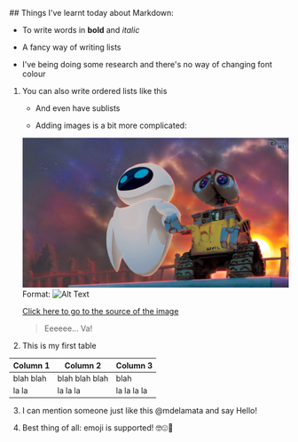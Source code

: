 ## Things I've learnt today about Markdown: 

+ To write words in **bold** and *italic*

* A fancy way of writing lists

* I've being doing some research and there's no way of changing font colour

1. You can also write ordered lists like this

	* And even have sublists

	* Adding images is a bit more complicated: 

	![walle-eva](./walle-eva.jpg)
	Format: ![Alt Text](url)

	[Click here to go to the source of the image](http://www.disneynet.es/2014/11/wallpapers-wall-e.html)

	> Eeeeee... Va! 

2. This is my first table 

Column 1 | Column 2 | Column 3
---------|----------|---------
blah blah | blah blah blah | blah 
la la | la la la | la la la la

3. I can mention someone just like this @mdelamata and say Hello! 

4. Best thing of all: emoji is supported! 🤓😍🐷
